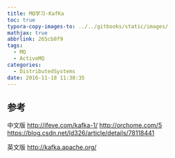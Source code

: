 ```yaml
---
title: MQ学习-KafKa
toc: true
typora-copy-images-to: ../../gitbooks/static/images/
mathjax: true
abbrlink: 265cb8f9
tags:
  - MQ
  - ActiveMQ
categories:
  - DistributedSystems
date: 2016-11-18 11:38:35
---
```






## 参考

中文版
http://ifeve.com/kafka-1/
http://orchome.com/5
https://blog.csdn.net/ld326/article/details/78118441

英文版
http://kafka.apache.org/